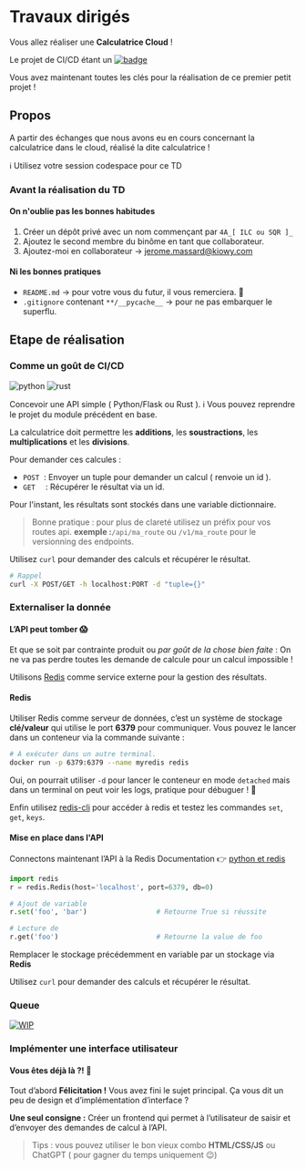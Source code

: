 # Travaux dirigés

Vous allez réaliser une **Calculatrice Cloud** !

Le projet de CI/CD étant un [![badge](https://img.shields.io/badge/PROJET_TERMINÉ_🚀-059142?style=for-the-badge&logoColor=white)](https://dev.to/envoy_/150-badges-for-github-pnk)

Vous avez maintenant toutes les clés pour la réalisation de ce premier petit projet !

## Propos

A partir des échanges que nous avons eu en cours concernant la calculatrice dans le cloud, réalisé la dite calculatrice !

ℹ️ Utilisez votre session codespace pour ce TD

### Avant la réalisation du TD

#### On n'oublie pas les bonnes habitudes

1. Créer un dépôt privé avec un nom commençant par `4A_[ ILC ou SQR ]_`
2. Ajoutez le second membre du binôme en tant que collaborateur.
3. Ajoutez-moi en collaborateur → jerome.massard@kiowy.com

#### Ni les bonnes pratiques

* `README.md` → pour votre vous du futur, il vous remerciera. 🚀
* `.gitignore` contenant `**/__pycache__` → pour ne pas embarquer le superflu.

## Etape de réalisation

### Comme un goût de CI/CD

![python](https://img.shields.io/badge/python-059142?style=for-the-badge&logo=python&logoColor=white) ![rust](https://img.shields.io/badge/Rust-000000?style=for-the-badge&logo=rust&logoColor=white)

Concevoir une API simple ( Python/Flask ou Rust ).
ℹ️ Vous pouvez reprendre le projet du module précédent en base.

La calculatrice doit permettre les **additions**, les **soustractions**, les **multiplications** et les **divisions**.

Pour demander ces calcules :

* `POST` &nbsp;: Envoyer un tuple pour demander un calcul ( renvoie un id ).
* `GET`  &emsp;: Récupérer le résultat via un id.

Pour l'instant, les résultats sont stockés dans une variable dictionnaire.

> Bonne pratique : pour plus de clareté utilisez un préfix pour vos routes api.
> **exemple :**`/api/ma_route` ou `/v1/ma_route` pour le versionning des endpoints.

Utilisez `curl` pour demander des calculs et récupérer le résultat.

```bash
# Rappel
curl -X POST/GET -h localhost:PORT -d "tuple={}"
```

### Externaliser la donnée

#### L’API peut tomber 😱

Et que se soit par contrainte produit ou *par goût de la chose bien faite* :
On ne va pas perdre toutes les demande de calcule pour un calcul impossible !

Utilisons [Redis](https://redis.io/docs/about/) comme service externe pour la gestion des résultats.

#### Redis

Utiliser Redis comme serveur de données, c’est un système de stockage **clé/valeur** qui utilise le port **6379** pour communiquer. Vous pouvez le lancer dans un conteneur via la commande suivante :

```bash
# À exécuter dans un autre terminal.
docker run -p 6379:6379 --name myredis redis
```

Oui, on pourrait utiliser `-d` pour lancer le conteneur en mode `detached` mais dans un terminal on peut voir les logs, pratique pour débuguer ! 🧐

Enfin utilisez [redis-cli](https://redis.io/docs/ui/cli/) pour accéder à redis et testez les commandes `set`, `get`, `keys`.

#### Mise en place dans l'API

Connectons maintenant l’API à la Redis
Documentation 👉 [python et redis](https://pypi.org/project/redis/)

```python
import redis
r = redis.Redis(host='localhost', port=6379, db=0)

# Ajout de variable
r.set('foo', 'bar')                 # Retourne True si réussite

# Lecture de 
r.get('foo')                        # Retourne la value de foo
```

Remplacer le stockage précédemment en variable par un stockage via **Redis**

Utilisez `curl` pour demander des calculs et récupérer le résultat.

### Queue

[![WIP](https://img.shields.io/badge/WIP-FA7343?style=for-the-badge&logoColor=white)](https://www.youtube.com/watch?v=VBlFHuCzPgY)

### Implémenter une interface utilisateur

#### Vous êtes déjà là ?! 🤯

Tout d’abord **Félicitation !** Vous avez fini le sujet principal.
Ça vous dit un peu de design et d’implémentation d’interface ?

**Une seul consigne :**
Créer un frontend qui permet à l’utilisateur de saisir et d’envoyer des demandes de calcul à l’API.

> Tips : vous pouvez utiliser le bon vieux combo **HTML/CSS/JS** ou ChatGPT ( pour gagner du temps uniquement 😉)
